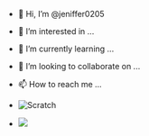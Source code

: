 - 👋 Hi, I’m @jeniffer0205
- 👀 I’m interested in ...
- 🌱 I’m currently learning ...
- 💞️ I’m looking to collaborate on ...
- 📫 How to reach me ...

- ![Scratch](https://img.shields.io/badge/Scratch-4D97FF?style=for-the-badge&logo=Scratch&logoColor=white)
- <img src = "https://img.shields.io/badge/JavaScript-323330?style=for-the-badge&logo=javascript&logoColor=F7DF1E">
